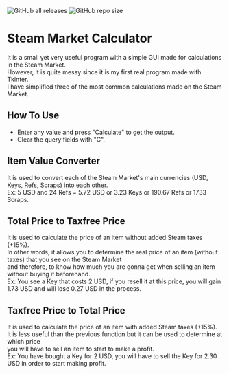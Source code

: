 ![GitHub all releases](https://img.shields.io/github/downloads/thomasfrs/steam-market-calculator/total?color=blue)
![GitHub repo size](https://img.shields.io/github/repo-size/thomasfrs/steam-market-calculator)
# Steam Market Calculator
It is a small yet very useful program with a simple GUI made for calculations in the Steam Market.\
However, it is quite messy since it is my first real program made with Tkinter.\
I have simplified three of the most common calculations made on the Steam Market.

## How To Use
- Enter any value and press "Calculate" to get the output.
- Clear the query fields with "C".

## Item Value Converter
It is used to convert each of the Steam Market's main currencies (USD, Keys, Refs, Scraps) into each other.\
Ex: 5 USD and 24 Refs = 5.72 USD or 3.23 Keys or 190.67 Refs or 1733 Scraps.

## Total Price to Taxfree Price
It is used to calculate the price of an item without added Steam taxes (+15%).\
In other words, it allows you to determine the real price of an item (without taxes) that you see on the Steam Market\
and therefore, to know how much you are gonna get when selling an item without buying it beforehand.\
Ex: You see a Key that costs 2 USD, if you resell it at this price, you will gain 1.73 USD and will lose 0.27 USD in the process.

## Taxfree Price to Total Price
It is used to calculate the price of an item with added Steam taxes (+15%).\
It is less useful than the previous function but it can be used to determine at which price\
you will have to sell an item to start to make a profit.\
Ex: You have bought a Key for 2 USD, you will have to sell the Key for 2.30 USD in order to start making profit.
